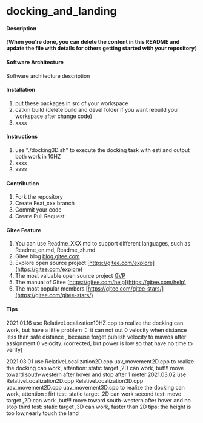 # docking_and_landing  

#### Description
{**When you're done, you can delete the content in this README and update the file with details for others getting started with your repository**}

#### Software Architecture
Software architecture description

#### Installation

1.  put these packages in src of your workspace
2.  catkin build (delete build and devel folder if you want rebuild your workspace after change code)
3.  xxxx

#### Instructions

1.  use "./docking3D.sh" to execute the docking task with esti and output both work in 10HZ
2.  xxxx
3.  xxxx

#### Contribution

1.  Fork the repository
2.  Create Feat_xxx branch
3.  Commit your code
4.  Create Pull Request


#### Gitee Feature

1.  You can use Readme\_XXX.md to support different languages, such as Readme\_en.md, Readme\_zh.md
2.  Gitee blog [blog.gitee.com](https://blog.gitee.com)
3.  Explore open source project [https://gitee.com/explore](https://gitee.com/explore)
4.  The most valuable open source project [GVP](https://gitee.com/gvp)
5.  The manual of Gitee [https://gitee.com/help](https://gitee.com/help)
6.  The most popular members  [https://gitee.com/gitee-stars/](https://gitee.com/gitee-stars/)

#### Tips
2021.01.16 use RelativeLocalization10HZ.cpp to realize the docking can work, 
           but have a little problem ：  it can not out 0 velocity when distance less than safe distance ,
           because forget publish velocity to mavros after assignment 0 velocity. 
           (corrected, but power is low so that have no time to verify)
           
2021.03.01 use RelativeLocalization2D.cpp uav_movement2D.cpp  to realize the docking can work, 
           attention:
             static target ,2D can work, but!!! move toward south-western after hover and stop after 1 meter
2021.03.02 use RelativeLocalization2D.cpp RelativeLocalization3D.cpp uav_movement2D.cpp uav_movement3D.cpp to realize the docking can work, 
           attention :
             firt test: static target ,2D can work
             second test: move target ,2D can work ,but!!! move toward south-western after hover and no stop
             third test: static target ,3D can work, faster than 2D  tips: the height is too low,nearly touch the land 
